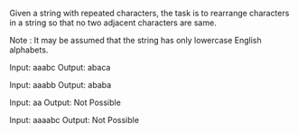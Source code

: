 Given a string with repeated characters, the task is to rearrange characters in a string so that no two adjacent characters are same.

Note : It may be assumed that the string has only lowercase English alphabets.

Input: aaabc 
Output: abaca 

Input: aaabb
Output: ababa 

Input: aa 
Output: Not Possible

Input: aaaabc 
Output: Not Possible